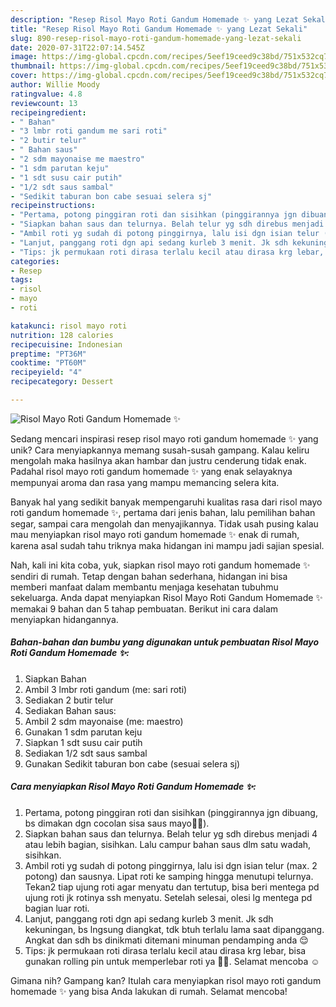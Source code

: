 ```yaml
---
description: "Resep Risol Mayo Roti Gandum Homemade ✨ yang Lezat Sekali"
title: "Resep Risol Mayo Roti Gandum Homemade ✨ yang Lezat Sekali"
slug: 890-resep-risol-mayo-roti-gandum-homemade-yang-lezat-sekali
date: 2020-07-31T22:07:14.545Z
image: https://img-global.cpcdn.com/recipes/5eef19ceed9c38bd/751x532cq70/risol-mayo-roti-gandum-homemade-✨-foto-resep-utama.jpg
thumbnail: https://img-global.cpcdn.com/recipes/5eef19ceed9c38bd/751x532cq70/risol-mayo-roti-gandum-homemade-✨-foto-resep-utama.jpg
cover: https://img-global.cpcdn.com/recipes/5eef19ceed9c38bd/751x532cq70/risol-mayo-roti-gandum-homemade-✨-foto-resep-utama.jpg
author: Willie Moody
ratingvalue: 4.8
reviewcount: 13
recipeingredient:
- " Bahan"
- "3 lmbr roti gandum me sari roti"
- "2 butir telur"
- " Bahan saus"
- "2 sdm mayonaise me maestro"
- "1 sdm parutan keju"
- "1 sdt susu cair putih"
- "1/2 sdt saus sambal"
- "Sedikit taburan bon cabe sesuai selera sj"
recipeinstructions:
- "Pertama, potong pinggiran roti dan sisihkan (pinggirannya jgn dibuang, bs dimakan dgn cocolan sisa saus mayo👌🏼)."
- "Siapkan bahan saus dan telurnya. Belah telur yg sdh direbus menjadi 4 atau lebih bagian, sisihkan. Lalu campur bahan saus dlm satu wadah, sisihkan."
- "Ambil roti yg sudah di potong pinggirnya, lalu isi dgn isian telur (max. 2 potong) dan sausnya. Lipat roti ke samping hingga menutupi telurnya. Tekan2 tiap ujung roti agar menyatu dan tertutup, bisa beri mentega pd ujung roti jk rotinya ssh menyatu. Setelah selesai, olesi lg mentega pd bagian luar roti."
- "Lanjut, panggang roti dgn api sedang kurleb 3 menit. Jk sdh kekuningan, bs lngsung diangkat, tdk btuh terlalu lama saat dipanggang. Angkat dan sdh bs dinikmati ditemani minuman pendamping anda 😌"
- "Tips: jk permukaan roti dirasa terlalu kecil atau dirasa krg lebar, bisa gunakan rolling pin untuk memperlebar roti ya 👌🏼. Selamat mencoba ☺"
categories:
- Resep
tags:
- risol
- mayo
- roti

katakunci: risol mayo roti 
nutrition: 128 calories
recipecuisine: Indonesian
preptime: "PT36M"
cooktime: "PT60M"
recipeyield: "4"
recipecategory: Dessert

---
```



![Risol Mayo Roti Gandum Homemade ✨](https://img-global.cpcdn.com/recipes/5eef19ceed9c38bd/751x532cq70/risol-mayo-roti-gandum-homemade-✨-foto-resep-utama.jpg)

Sedang mencari inspirasi resep risol mayo roti gandum homemade ✨ yang unik? Cara menyiapkannya memang susah-susah gampang. Kalau keliru mengolah maka hasilnya akan hambar dan justru cenderung tidak enak. Padahal risol mayo roti gandum homemade ✨ yang enak selayaknya mempunyai aroma dan rasa yang mampu memancing selera kita.

Banyak hal yang sedikit banyak mempengaruhi kualitas rasa dari risol mayo roti gandum homemade ✨, pertama dari jenis bahan, lalu pemilihan bahan segar, sampai cara mengolah dan menyajikannya. Tidak usah pusing kalau mau menyiapkan risol mayo roti gandum homemade ✨ enak di rumah, karena asal sudah tahu triknya maka hidangan ini mampu jadi sajian spesial.




Nah, kali ini kita coba, yuk, siapkan risol mayo roti gandum homemade ✨ sendiri di rumah. Tetap dengan bahan sederhana, hidangan ini bisa memberi manfaat dalam membantu menjaga kesehatan tubuhmu sekeluarga. Anda dapat menyiapkan Risol Mayo Roti Gandum Homemade ✨ memakai 9 bahan dan 5 tahap pembuatan. Berikut ini cara dalam menyiapkan hidangannya.

<!--inarticleads1-->

##### Bahan-bahan dan bumbu yang digunakan untuk pembuatan Risol Mayo Roti Gandum Homemade ✨:

1. Siapkan  Bahan
1. Ambil 3 lmbr roti gandum (me: sari roti)
1. Sediakan 2 butir telur
1. Sediakan  Bahan saus:
1. Ambil 2 sdm mayonaise (me: maestro)
1. Gunakan 1 sdm parutan keju
1. Siapkan 1 sdt susu cair putih
1. Sediakan 1/2 sdt saus sambal
1. Gunakan Sedikit taburan bon cabe (sesuai selera sj)




<!--inarticleads2-->

##### Cara menyiapkan Risol Mayo Roti Gandum Homemade ✨:

1. Pertama, potong pinggiran roti dan sisihkan (pinggirannya jgn dibuang, bs dimakan dgn cocolan sisa saus mayo👌🏼).
1. Siapkan bahan saus dan telurnya. Belah telur yg sdh direbus menjadi 4 atau lebih bagian, sisihkan. Lalu campur bahan saus dlm satu wadah, sisihkan.
1. Ambil roti yg sudah di potong pinggirnya, lalu isi dgn isian telur (max. 2 potong) dan sausnya. Lipat roti ke samping hingga menutupi telurnya. Tekan2 tiap ujung roti agar menyatu dan tertutup, bisa beri mentega pd ujung roti jk rotinya ssh menyatu. Setelah selesai, olesi lg mentega pd bagian luar roti.
1. Lanjut, panggang roti dgn api sedang kurleb 3 menit. Jk sdh kekuningan, bs lngsung diangkat, tdk btuh terlalu lama saat dipanggang. Angkat dan sdh bs dinikmati ditemani minuman pendamping anda 😌
1. Tips: jk permukaan roti dirasa terlalu kecil atau dirasa krg lebar, bisa gunakan rolling pin untuk memperlebar roti ya 👌🏼. Selamat mencoba ☺




Gimana nih? Gampang kan? Itulah cara menyiapkan risol mayo roti gandum homemade ✨ yang bisa Anda lakukan di rumah. Selamat mencoba!
